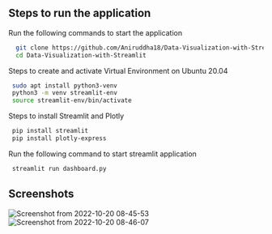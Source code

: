 ## Steps to run the application

Run the following commands to start the application

```bash
  git clone https://github.com/Aniruddha18/Data-Visualization-with-Streamlit.git
  cd Data-Visualization-with-Streamlit
```

Steps to create and activate Virtual Environment on Ubuntu 20.04

```bash
 sudo apt install python3-venv
 python3 -m venv streamlit-env
 source streamlit-env/bin/activate
```

Steps to install Streamlit and Plotly

```bash
 pip install streamlit
 pip install plotly-express
```

Run the following command to start streamlit application

```bash
 streamlit run dashboard.py
```

## Screenshots
![Screenshot from 2022-10-20 08-45-53](https://user-images.githubusercontent.com/23741325/196860372-8ec7bab9-0707-48ca-87d8-afbcb6b25c3f.png)
![Screenshot from 2022-10-20 08-46-07](https://user-images.githubusercontent.com/23741325/196860397-8ce24329-a32b-46fe-9fea-1a03c777a834.png)


